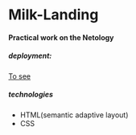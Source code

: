 # Milk-Landing
#### Practical work on the Netology

##### deployment:
[To see](https://katkovergina.github.io/Milk-Landing/)

##### technologies
- HTML(semantic adaptive layout)
- CSS
